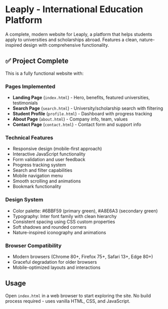# Leaply - International Education Platform

A complete, modern website for Leaply, a platform that helps students apply to universities and scholarships abroad. Features a clean, nature-inspired design with comprehensive functionality.

## ✅ Project Complete

This is a fully functional website with:

### Pages Implemented
- **Landing Page** (`index.html`) - Hero, benefits, featured universities, testimonials
- **Search Page** (`search.html`) - University/scholarship search with filtering
- **Student Profile** (`profile.html`) - Dashboard with progress tracking
- **About Page** (`about.html`) - Company info, team, values
- **Contact Page** (`contact.html`) - Contact form and support info

### Technical Features
- Responsive design (mobile-first approach)
- Interactive JavaScript functionality
- Form validation and user feedback
- Progress tracking system
- Search and filter capabilities
- Mobile navigation menu
- Smooth scrolling and animations
- Bookmark functionality

### Design System
- Color palette: #6BBF59 (primary green), #A8E6A3 (secondary green)
- Typography: Inter font family with clean hierarchy
- Consistent spacing using CSS custom properties
- Soft shadows and rounded corners
- Nature-inspired iconography and animations

### Browser Compatibility
- Modern browsers (Chrome 80+, Firefox 75+, Safari 13+, Edge 80+)
- Graceful degradation for older browsers
- Mobile-optimized layouts and interactions

## Usage
Open `index.html` in a web browser to start exploring the site. No build process required - uses vanilla HTML, CSS, and JavaScript.
